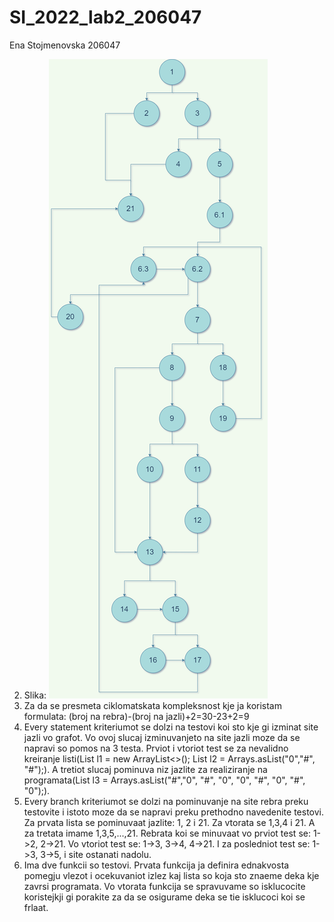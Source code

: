 # SI_2022_lab2_206047
Ena Stojmenovska 206047

2. Slika: ![](lab2.drawio.png)
3. Za da se presmeta ciklomatskata kompleksnost kje ja koristam formulata: (broj na rebra)-(broj na jazli)+2=30-23+2=9
4. Every statement kriteriumot se dolzi na testovi koi sto kje gi izminat site jazli vo grafot. Vo ovoj slucaj izminuvanjeto na site jazli moze da se napravi so pomos na 3 testa. Prviot i  vtoriot test se za nevalidno kreiranje listi(List<String> l1 = new ArrayList<>();
   List<String> l2 = Arrays.asList("0","#", "#");). A tretiot slucaj pominuva niz jazlite za realiziranje na programata(List<String> l3 = Arrays.asList("#","0", "#", "0", "0", "#", "0", "#", "0");).
5. Every branch kriteriumot se dolzi na pominuvanje na site rebra preku testovite i istoto moze da se napravi preku prethodno navedenite testovi. Za prvata lista se pominuvaat jazlite: 1, 2 i 21. Za vtorata se 1,3,4 i 21. A za tretata imame 1,3,5,...,21. Rebrata koi se minuvaat vo prviot test se: 1->2, 2->21. Vo vtoriot test se: 1->3, 3->4, 4->21. I za posledniot test se: 1->3, 3->5, i site ostanati nadolu.
6. Ima dve funkcii so testovi. Prvata funkcija ja definira ednakvosta pomegju vlezot i ocekuvaniot izlez kaj lista so koja sto znaeme deka kje zavrsi programata. Vo vtorata funkcija se spravuvame so isklucocite koristejkji gi porakite za da se osigurame deka se tie isklucoci koi se frlaat. 